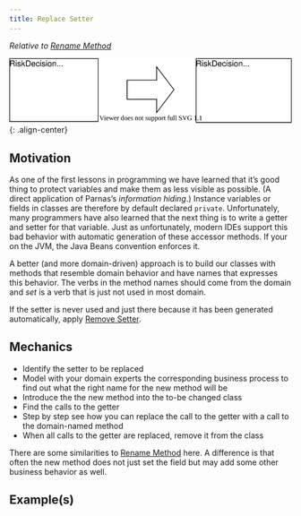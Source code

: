 ```yaml
---
title: Replace Setter
---
```


*Relative to [Rename Method](https://refactoring.com/catalog/changeFunctionDeclaration.html)*

![](../../images/domain-driven-refactorings/tactical/replace-setter.drawio.svg){: .align-center}

## Motivation

As one of the first lessons in programming we have learned that it’s good thing to protect variables and make them as less visible as possible. (A direct application of Parnas’s *information hiding*.) Instance variables or fields in classes are therefore by default declared `private`. Unfortunately, many programmers have also learned that the next thing is to write a getter and setter for that variable. Just as unfortunately, modern IDEs support this bad behavior with automatic generation of these accessor methods. If your on the JVM, the Java Beans convention enforces it.

A better (and more domain-driven) approach is to build our classes with methods that resemble domain behavior and have names that expresses this behavior. The verbs in the method names should come from the domain and *set* is a verb that is just not used in most domain.

If the setter is never used and just there because it has been generated automatically, apply [Remove Setter](replace-setter).

## Mechanics

- Identify the setter to be replaced
- Model with your domain experts the corresponding business process to find out what the right name for the new method will be
- Introduce the the new method into the to-be changed class
- Find the calls to the getter
- Step by step see how you can replace the call to the getter with a call to the domain-named method
- When all calls to the getter are replaced, remove it from the class

There are some similarities to [Rename Method](https://refactoring.com/catalog/changeFunctionDeclaration.html) here. A difference is that often the new method does not just set the field but may add some other business behavior as well.

## Example(s)
